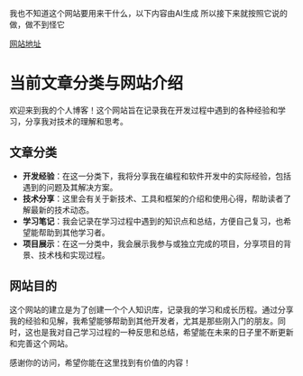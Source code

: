 我也不知道这个网站要用来干什么，以下内容由AI生成
所以接下来就按照它说的做，做不到怪它

[网站地址](https://pascaldai.github.io)

# 当前文章分类与网站介绍

欢迎来到我的个人博客！这个网站旨在记录我在开发过程中遇到的各种经验和学习，分享我对技术的理解和思考。

## 文章分类

- **开发经验**：在这一分类下，我将分享我在编程和软件开发中的实际经验，包括遇到的问题及其解决方案。
- **技术分享**：这里会有关于新技术、工具和框架的介绍和使用心得，帮助读者了解最新的技术动态。
- **学习笔记**：我会记录在学习过程中遇到的知识点和总结，方便自己复习，也希望能帮助到其他学习者。
- **项目展示**：在这一分类中，我会展示我参与或独立完成的项目，分享项目的背景、技术栈和实现过程。

## 网站目的

这个网站的建立是为了创建一个个人知识库，记录我的学习和成长历程。通过分享我的经验和见解，我希望能够帮助到其他开发者，尤其是那些刚入门的朋友。同时，这也是我对自己学习过程的一种反思和总结，希望能在未来的日子里不断更新和完善这个网站。

感谢你的访问，希望你能在这里找到有价值的内容！
